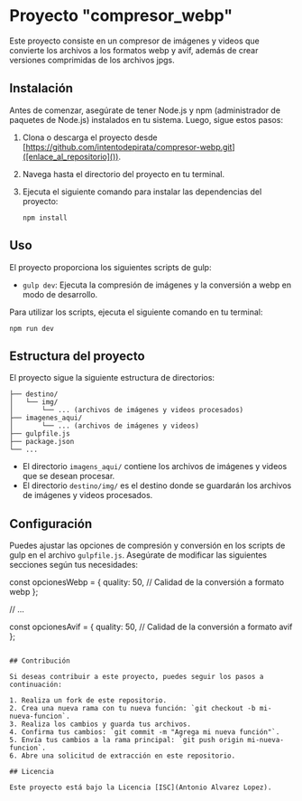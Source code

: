 # Proyecto "compresor_webp"

Este proyecto consiste en un compresor de imágenes y videos que convierte los archivos a los formatos webp y avif, además de crear versiones comprimidas de los archivos jpgs.

## Instalación

Antes de comenzar, asegúrate de tener Node.js y npm (administrador de paquetes de Node.js) instalados en tu sistema. Luego, sigue estos pasos:

1. Clona o descarga el proyecto desde [https://github.com/intentodepirata/compresor-webp.git]([enlace_al_repositorio]()).
2. Navega hasta el directorio del proyecto en tu terminal.
3. Ejecuta el siguiente comando para instalar las dependencias del proyecto:

   ```shell
   npm install
   ```

## Uso

El proyecto proporciona los siguientes scripts de gulp:

- `gulp dev`: Ejecuta la compresión de imágenes y la conversión a webp en modo de desarrollo.

Para utilizar los scripts, ejecuta el siguiente comando en tu terminal:

```shell
npm run dev
```

## Estructura del proyecto

El proyecto sigue la siguiente estructura de directorios:

```
├── destino/
│   └── img/
│       └── ... (archivos de imágenes y videos procesados)
├── imagenes_aqui/
│       └── ... (archivos de imágenes y videos)
├── gulpfile.js
├── package.json
└── ...
```

- El directorio `imagens_aqui/` contiene los archivos de imágenes y videos que se desean procesar.
- El directorio `destino/img/` es el destino donde se guardarán los archivos de imágenes y videos procesados.

## Configuración

Puedes ajustar las opciones de compresión y conversión en los scripts de gulp en el archivo `gulpfile.js`. Asegúrate de modificar las siguientes secciones según tus necesidades:


const opcionesWebp = {
  quality: 50, // Calidad de la conversión a formato webp
};

// ...

const opcionesAvif = {
  quality: 50, // Calidad de la conversión a formato avif
};
```

## Contribución

Si deseas contribuir a este proyecto, puedes seguir los pasos a continuación:

1. Realiza un fork de este repositorio.
2. Crea una nueva rama con tu nueva función: `git checkout -b mi-nueva-funcion`.
3. Realiza los cambios y guarda tus archivos.
4. Confirma tus cambios: `git commit -m "Agrega mi nueva función"`.
5. Envía tus cambios a la rama principal: `git push origin mi-nueva-funcion`.
6. Abre una solicitud de extracción en este repositorio.

## Licencia

Este proyecto está bajo la Licencia [ISC](Antonio Alvarez Lopez).
